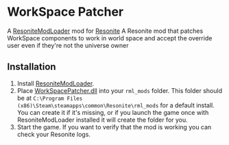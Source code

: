 # WorkSpace Patcher

A [ResoniteModLoader](https://github.com/resonite-modding-group/ResoniteModLoader) mod for [Resonite](https://resonite.com/) A Resonite mod that patches WorkSpace components to work in world space and accept the override user even if they're not the universe owner


## Installation
1. Install [ResoniteModLoader](https://github.com/resonite-modding-group/ResoniteModLoader).
1. Place [WorkSpacePatcher.dll](https://github.com/989onan/NoKnockBack/releases/latest/download/WorkSpacePatcher.dll) into your `rml_mods` folder. This folder should be at `C:\Program Files (x86)\Steam\steamapps\common\Resonite\rml_mods` for a default install. You can create it if it's missing, or if you launch the game once with ResoniteModLoader installed it will create the folder for you.
1. Start the game. If you want to verify that the mod is working you can check your Resonite logs.




